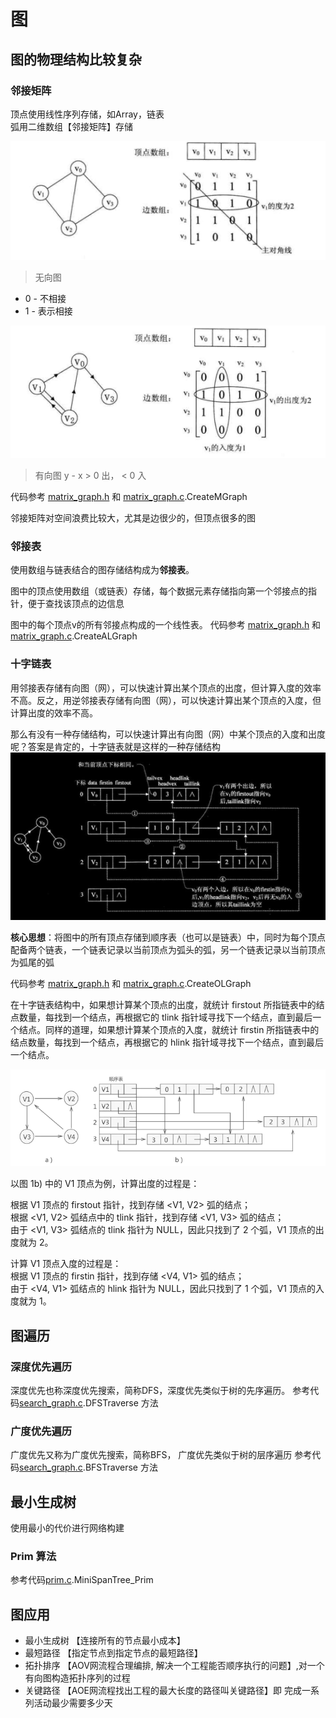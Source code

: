 图
===

## 图的物理结构比较复杂

### 邻接矩阵
顶点使用线性序列存储，如Array，链表   
弧用二维数组【邻接矩阵】存储   


![alt text](4837104766.jpg)
> 无向图
* 0 - 不相接  
* 1 - 表示相接  

![alt text](2191287750.jpg)
> 有向图
y - x > 0 出， < 0 入

代码参考 [matrix_graph.h](./matrix_graph.h) 和 [matrix_graph.c](./matrix_graph.c).CreateMGraph   

邻接矩阵对空间浪费比较大，尤其是边很少的，但顶点很多的图

### 邻接表
使用数组与链表结合的图存储结构成为**邻接表**。   

图中的顶点使用数组（或链表）存储，每个数据元素存储指向第一个邻接点的指针，便于查找该顶点的边信息   

图中的每个顶点v的所有邻接点构成的一个线性表。
代码参考 [matrix_graph.h](./matrix_graph.h) 和 [matrix_graph.c](./matrix_graph.c).CreateALGraph   

### 十字链表
用邻接表存储有向图（网），可以快速计算出某个顶点的出度，但计算入度的效率不高。反之，用逆邻接表存储有向图（网），可以快速计算出某个顶点的入度，但计算出度的效率不高。    

那么有没有一种存储结构，可以快速计算出有向图（网）中某个顶点的入度和出度呢？答案是肯定的，十字链表就是这样的一种存储结构       
![alt text](4831219961.jpg)

**核心思想**：将图中的所有顶点存储到顺序表（也可以是链表）中，同时为每个顶点配备两个链表，一个链表记录以当前顶点为弧头的弧，另一个链表记录以当前顶点为弧尾的弧    

代码参考 [matrix_graph.h](./matrix_graph.h) 和 [matrix_graph.c](./matrix_graph.c).CreateOLGraph   

在十字链表结构中，如果想计算某个顶点的出度，就统计 firstout 所指链表中的结点数量，每找到一个结点，再根据它的 tlink 指针域寻找下一个结点，直到最后一个结点。同样的道理，如果想计算某个顶点的入度，就统计 firstin 所指链表中的结点数量，每找到一个结点，再根据它的 hlink 指针域寻找下一个结点，直到最后一个结点。

![alt text](3180299963.jpg)

以图 1b) 中的 V1 顶点为例，计算出度的过程是：  

根据 V1 顶点的 firstout 指针，找到存储 <V1, V2> 弧的结点；  
根据 <V1, V2> 弧结点中的 tlink 指针，找到存储 <V1, V3> 弧的结点；  
由于 <V1, V3> 弧结点的 tlink 指针为 NULL，因此只找到了 2 个弧，V1 顶点的出度就为 2。  

计算 V1 顶点入度的过程是：  
根据 V1 顶点的 firstin 指针，找到存储 <V4, V1> 弧的结点；  
由于 <V4, V1> 弧结点的 hlink 指针为 NULL，因此只找到了 1 个弧，V1 顶点的入度就为 1。  


## 图遍历

### 深度优先遍历

深度优先也称深度优先搜索，简称DFS，深度优先类似于树的先序遍历。
参考代码[search_graph.c](search_graph.c).DFSTraverse 方法

### 广度优先遍历

广度优先又称为广度优先搜索，简称BFS， 广度优先类似于树的层序遍历
参考代码[search_graph.c](search_graph.c).BFSTraverse 方法

## 最小生成树

使用最小的代价进行网络构建

### Prim 算法
参考代码[prim.c](prim.c).MiniSpanTree_Prim


## 图应用

- 最小生成树 【连接所有的节点最小成本】
- 最短路径 【指定节点到指定节点的最短路径】
- 拓扑排序 【AOV网流程合理编排, 解决一个工程能否顺序执行的问题】,对一个有向图构造拓扑序列的过程
- 关键路径 【AOE网流程找出工程的最大长度的路径叫关键路径】即 完成一系列活动最少需要多少天